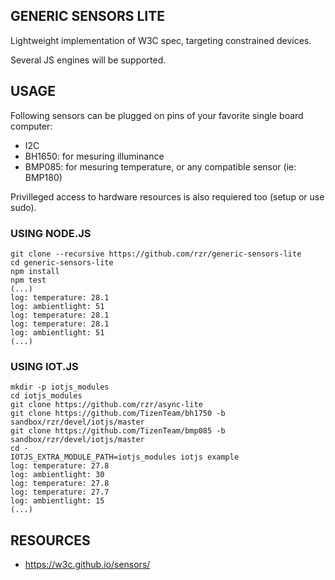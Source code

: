 ## GENERIC SENSORS LITE ##

Lightweight implementation of W3C spec, targeting constrained devices.

Several JS engines will be supported.


## USAGE ##

Following sensors can be plugged on pins of your favorite single board computer:

* I2C
 * BH1650: for mesuring illuminance
 * BMP085: for mesuring temperature, or any compatible sensor (ie: BMP180)

Privilleged access to hardware resources is also requiered too (setup or use sudo).


### USING NODE.JS ###

```
git clone --recursive https://github.com/rzr/generic-sensors-lite
cd generic-sensors-lite
npm install
npm test
(...)
log: temperature: 28.1
log: ambientlight: 51
log: temperature: 28.1
log: temperature: 28.1
log: ambientlight: 51
(...)

```


### USING IOT.JS ###

```
mkdir -p iotjs_modules
cd iotjs_modules
git clone https://github.com/rzr/async-lite
git clone https://github.com/TizenTeam/bh1750 -b sandbox/rzr/devel/iotjs/master
git clone https://github.com/TizenTeam/bmp085 -b sandbox/rzr/devel/iotjs/master
cd -
IOTJS_EXTRA_MODULE_PATH=iotjs_modules iotjs example
log: temperature: 27.8
log: ambientlight: 30
log: temperature: 27.8
log: temperature: 27.7
log: ambientlight: 15
(...)
```


## RESOURCES ##

* https://w3c.github.io/sensors/

